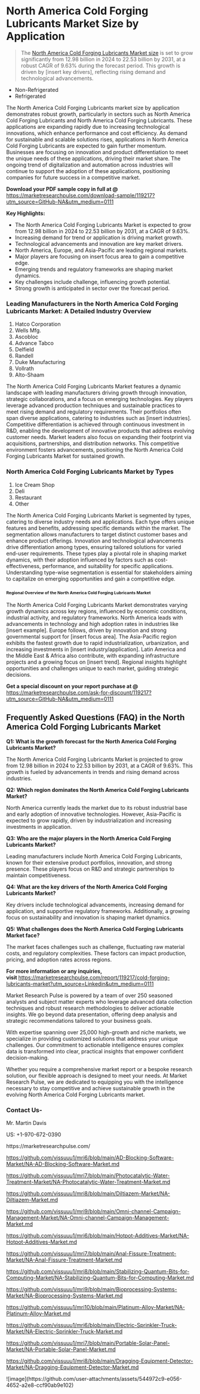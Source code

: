 <h1>North America Cold Forging Lubricants Market&nbsp;Size by Application</h1><blockquote><p>The <a href="https://marketresearchpulse.com/download-sample/119217?utm_source=GitHub-NA&amp;utm_medium=0111">North America Cold Forging Lubricants Market size</a> is set to grow significantly from 12.98 billion in 2024 to 22.53 billion by 2031, at a robust CAGR of 9.63% during the forecast period. This growth is driven by [insert key drivers], reflecting rising demand and technological advancements.</p></blockquote><ul><li>Non-Refrigerated<li> Refrigerated</li></ul><p>The North America Cold Forging Lubricants market size by application demonstrates robust growth, particularly in sectors such as North America Cold Forging Lubricants and North America Cold Forging Lubricants. These applications are expanding rapidly due to increasing technological innovations, which enhance performance and cost efficiency. As demand for sustainable and scalable solutions rises, applications in North America Cold Forging Lubricants are expected to gain further momentum. Businesses are focusing on innovation and product differentiation to meet the unique needs of these applications, driving their market share. The ongoing trend of digitalization and automation across industries will continue to support the adoption of these applications, positioning companies for future success in a competitive market.</p><p><strong>Download your PDF sample copy in full at @ </strong><a href="https://marketresearchpulse.com/download-sample/119217?utm_source=GitHub-NA&amp;utm_medium=0111">https://marketresearchpulse.com/download-sample/119217?utm_source=GitHub-NA&amp;utm_medium=0111</a></p><p><strong>Key Highlights: </strong></p><ul><li>The North America Cold Forging Lubricants Market is expected to grow from 12.98 billion in 2024 to 22.53 billion by 2031, at a CAGR of 9.63%.</li><li>Increasing demand for trend or application is driving market growth.</li><li>Technological advancements and innovation are key market drivers.</li><li>North America, Europe, and Asia-Pacific are leading regional markets.</li><li>Major players are focusing on insert focus area to gain a competitive edge.</li><li>Emerging trends and regulatory frameworks are shaping market dynamics.</li><li>Key challenges include challenge, influencing growth potential.</li><li>Strong growth is anticipated in sector over the forecast period.</li></ul><h3>Leading Manufacturers in the North America Cold Forging Lubricants Market: A Detailed Industry Overview</h3><ol><li>Hatco Corporation</li><li>Wells Mfg.</li><li>Ascobloc</li><li>Advance Tabco</li><li>Delfield</li><li>Randell</li><li>Duke Manufacturing</li><li>Vollrath</li><li>Alto-Shaam</li></ol><div class="flex max-w-full flex-col flex-grow"><div class="min-h-8 text-message flex w-full flex-col items-end gap-2 whitespace-normal break-words [.text-message+&amp;]:mt-5" dir="auto" data-message-author-role="assistant" data-message-id="fd8432e4-4910-450d-b182-61b7bfb0a01f" data-message-model-slug="gpt-4o"><div class="flex w-full flex-col gap-1 empty:hidden first:pt-[3px]"><div class="markdown prose w-full break-words dark:prose-invert light"><p>The North America Cold Forging Lubricants Market features a dynamic landscape with leading manufacturers driving growth through innovation, strategic collaborations, and a focus on emerging technologies. Key players leverage advanced production techniques and sustainable practices to meet rising demand and regulatory requirements. Their portfolios often span diverse applications, catering to industries such as [insert industries]. Competitive differentiation is achieved through continuous investment in R&amp;D, enabling the development of innovative products that address evolving customer needs. Market leaders also focus on expanding their footprint via acquisitions, partnerships, and distribution networks. This competitive environment fosters advancements, positioning the North America Cold Forging Lubricants Market for sustained growth.</p></div></div></div></div><h3>North America Cold Forging Lubricants Market by Types</h3><ol><li>Ice Cream Shop<li> Deli<li> Restaurant<li> Other</li></ol><div class="flex max-w-full flex-col flex-grow"><div class="min-h-8 text-message flex w-full flex-col items-end gap-2 whitespace-normal break-words [.text-message+&amp;]:mt-5" dir="auto" data-message-author-role="assistant" data-message-id="084470be-0bb7-4664-bddf-5156b4f41249" data-message-model-slug="gpt-4o-mini"><div class="flex w-full flex-col gap-1 empty:hidden first:pt-[3px]"><div class="markdown prose w-full break-words dark:prose-invert light"><p>The North America Cold Forging Lubricants Market is segmented by types, catering to diverse industry needs and applications. Each type offers unique features and benefits, addressing specific demands within the market. The segmentation allows manufacturers to target distinct customer bases and enhance product offerings. Innovation and technological advancements drive differentiation among types, ensuring tailored solutions for varied end-user requirements. These types play a pivotal role in shaping market dynamics, with their adoption influenced by factors such as cost-effectiveness, performance, and suitability for specific applications. Understanding type-wise segmentation is essential for stakeholders aiming to capitalize on emerging opportunities and gain a competitive edge.</p></div></div></div></div><h3><span style="font-size: 11px;">Regional Overview of the North America Cold Forging Lubricants Market</span></h3><div class="flex max-w-full flex-col flex-grow"><div class="min-h-8 text-message flex w-full flex-col items-end gap-2 whitespace-normal break-words [.text-message+&amp;]:mt-5" dir="auto" data-message-author-role="assistant" data-message-id="e9038762-ce64-4e30-91c9-9bd413514231" data-message-model-slug="gpt-4o-mini"><div class="flex w-full flex-col gap-1 empty:hidden first:pt-[3px]"><div class="markdown prose w-full break-words dark:prose-invert light"><p>The North America Cold Forging Lubricants Market demonstrates varying growth dynamics across key regions, influenced by economic conditions, industrial activity, and regulatory frameworks. North America leads with advancements in technology and high adoption rates in industries like [insert example]. Europe follows, driven by innovation and strong governmental support for [insert focus area]. The Asia-Pacific region exhibits the fastest growth due to rapid industrialization, urbanization, and increasing investments in [insert industry/application]. Latin America and the Middle East &amp; Africa also contribute, with expanding infrastructure projects and a growing focus on [insert trend]. Regional insights highlight opportunities and challenges unique to each market, guiding strategic decisions.</p></div></div></div></div><p><strong>Get a special discount on your report purchase at @ </strong><a href="https://marketresearchpulse.com/ask-for-discount/119217?utm_source=GitHub-NA&amp;utm_medium=0111">https://marketresearchpulse.com/ask-for-discount/119217?utm_source=GitHub-NA&amp;utm_medium=0111</a></p><h2>Frequently Asked Questions (FAQ) in the North America Cold Forging Lubricants Market</h2><p><strong>Q1: What is the growth forecast for the North America Cold Forging Lubricants Market?</strong></p><p>The North America Cold Forging Lubricants Market is projected to grow from 12.98 billion in 2024 to 22.53 billion by 2031, at a CAGR of 9.63%. This growth is fueled by advancements in trends and rising demand across industries.</p><p><strong>Q2: Which region dominates the North America Cold Forging Lubricants Market?</strong></p><p>North America currently leads the market due to its robust industrial base and early adoption of innovative technologies. However, Asia-Pacific is expected to grow rapidly, driven by industrialization and increasing investments in application.</p><p><strong>Q3: Who are the major players in the North America Cold Forging Lubricants Market?</strong></p><p>Leading manufacturers include North America Cold Forging Lubricants, known for their extensive product portfolios, innovation, and strong presence. These players focus on R&amp;D and strategic partnerships to maintain competitiveness.</p><p><strong>Q4: What are the key drivers of the North America Cold Forging Lubricants Market?</strong></p><p>Key drivers include technological advancements, increasing demand for application, and supportive regulatory frameworks. Additionally, a growing focus on sustainability and innovation is shaping market dynamics.</p><p><strong>Q5: What challenges does the North America Cold Forging Lubricants Market face?</strong></p><p>The market faces challenges such as challenge, fluctuating raw material costs, and regulatory complexities. These factors can impact production, pricing, and adoption rates across regions.</p><p><strong>For more information or any inquiries, visit&nbsp;</strong><a href="https://marketresearchpulse.com/report/119217/cold-forging-lubricants-market?utm_source=Linkedin&utm_medium=0111">https://marketresearchpulse.com/report/119217/cold-forging-lubricants-market?utm_source=Linkedin&utm_medium=0111</a></p><p>Market Research Pulse is powered by a team of over 250 seasoned analysts and subject matter experts who leverage advanced data collection techniques and robust research methodologies to deliver actionable insights. We go beyond data presentation, offering deep analysis and strategic recommendations tailored to your business goals.</p><p>With expertise spanning over 25,000 high-growth and niche markets, we specialize in providing customized solutions that address your unique challenges. Our commitment to actionable intelligence ensures complex data is transformed into clear, practical insights that empower confident decision-making.</p><p>Whether you require a comprehensive market report or a bespoke research solution, our flexible approach is designed to meet your needs. At Market Research Pulse, we are dedicated to equipping you with the intelligence necessary to stay competitive and achieve sustainable growth in the evolving North America Cold Forging Lubricants market.</p><h3><strong>Contact Us-</strong></h3><p>Mr. Martin Davis</p><p>US: +1-970-672-0390</p><p>https://marketresearchpulse.com/</p><p><a href="https://github.com/vissuuu1/mri6/blob/main/AD-Blocking-Software-Market/NA-AD-Blocking-Software-Market.md">https://github.com/vissuuu1/mri6/blob/main/AD-Blocking-Software-Market/NA-AD-Blocking-Software-Market.md</a></p><p><a href="https://github.com/vissuuu1/mri7/blob/main/Photocatalytic-Water-Treatment-Market/NA-Photocatalytic-Water-Treatment-Market.md">https://github.com/vissuuu1/mri7/blob/main/Photocatalytic-Water-Treatment-Market/NA-Photocatalytic-Water-Treatment-Market.md</a></p><p><a href="https://github.com/vissuuu1/mri8/blob/main/Diltiazem-Market/NA-Diltiazem-Market.md">https://github.com/vissuuu1/mri8/blob/main/Diltiazem-Market/NA-Diltiazem-Market.md</a></p><p><a href="https://github.com/vissuuu1/mri9/blob/main/Omni-channel-Campaign-Management-Market/NA-Omni-channel-Campaign-Management-Market.md">https://github.com/vissuuu1/mri9/blob/main/Omni-channel-Campaign-Management-Market/NA-Omni-channel-Campaign-Management-Market.md</a></p><p><a href="https://github.com/vissuuu1/mri6/blob/main/Hotpot-Additives-Market/NA-Hotpot-Additives-Market.md">https://github.com/vissuuu1/mri6/blob/main/Hotpot-Additives-Market/NA-Hotpot-Additives-Market.md</a></p><p><a href="https://github.com/vissuuu1/mri7/blob/main/Anal-Fissure-Treatment-Market/NA-Anal-Fissure-Treatment-Market.md">https://github.com/vissuuu1/mri7/blob/main/Anal-Fissure-Treatment-Market/NA-Anal-Fissure-Treatment-Market.md</a></p><p><a href="https://github.com/vissuuu1/mri8/blob/main/Stabilizing-Quantum-Bits-for-Computing-Market/NA-Stabilizing-Quantum-Bits-for-Computing-Market.md">https://github.com/vissuuu1/mri8/blob/main/Stabilizing-Quantum-Bits-for-Computing-Market/NA-Stabilizing-Quantum-Bits-for-Computing-Market.md</a></p><p><a href="https://github.com/vissuuu1/mri9/blob/main/Bioprocessing-Systems-Market/NA-Bioprocessing-Systems-Market.md">https://github.com/vissuuu1/mri9/blob/main/Bioprocessing-Systems-Market/NA-Bioprocessing-Systems-Market.md</a></p><p><a href="https://github.com/vissuuu1/mri10/blob/main/Platinum-Alloy-Market/NA-Platinum-Alloy-Market.md">https://github.com/vissuuu1/mri10/blob/main/Platinum-Alloy-Market/NA-Platinum-Alloy-Market.md</a></p><p><a href="https://github.com/vissuuu1/mri6/blob/main/Electric-Sprinkler-Truck-Market/NA-Electric-Sprinkler-Truck-Market.md">https://github.com/vissuuu1/mri6/blob/main/Electric-Sprinkler-Truck-Market/NA-Electric-Sprinkler-Truck-Market.md</a></p><p><a href="https://github.com/vissuuu1/mri7/blob/main/Portable-Solar-Panel-Market/NA-Portable-Solar-Panel-Market.md">https://github.com/vissuuu1/mri7/blob/main/Portable-Solar-Panel-Market/NA-Portable-Solar-Panel-Market.md</a></p><p><a href="https://github.com/vissuuu1/mri8/blob/main/Dragging-Equipment-Detector-Market/NA-Dragging-Equipment-Detector-Market.md">https://github.com/vissuuu1/mri8/blob/main/Dragging-Equipment-Detector-Market/NA-Dragging-Equipment-Detector-Market.md</a></p>
![image](https://github.com/user-attachments/assets/544972c9-e056-4652-a2e8-ccf90ab9e102)
